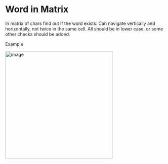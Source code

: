 # Word in Matrix
In matrix of chars find out if the word exists. 
Can navigate vertically and horizontally, not twice in the same cell.
All should be in lower case, or some other checks should be added.

Example

<img width="339" alt="image" src="https://github.com/mmogers/wordInMatrix/assets/86738043/2073da4b-9127-45ad-b1b9-879a0b940c5d">

